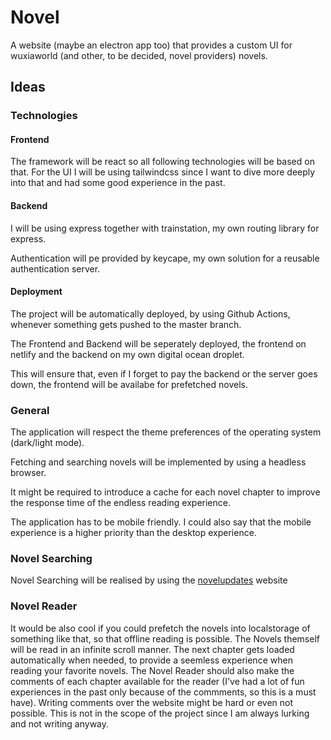 # Novel
A website (maybe an electron app too) that provides a custom UI for wuxiaworld (and other, to be decided, novel providers) novels.

## Ideas

### Technologies

#### Frontend

The framework will be react so all following technologies will be based on that.
For the UI I will be using tailwindcss since I want to dive more deeply into that and had some good experience in the past.

#### Backend

I will be using express together with trainstation, my own routing library for express.

Authentication will pe provided by keycape, my own solution for a reusable authentication server.

#### Deployment

The project will be automatically deployed, by using Github Actions, whenever something gets pushed to the master branch.

The Frontend and Backend will be seperately deployed, the frontend on netlify and the backend on my own digital ocean droplet.

This will ensure that, even if I forget to pay the backend or the server goes down, the frontend will be availabe for prefetched novels.

### General

The application will respect the theme preferences of the operating system (dark/light mode).

Fetching and searching novels will be implemented by using a headless browser. 

It might be required to introduce a cache for each novel chapter to improve the response time of the endless reading experience.

The application has to be mobile friendly. I could also say that the mobile experience is a higher priority than the desktop experience.

### Novel Searching

Novel Searching will be realised by using the [novelupdates](https://novelupdates.com) website

### Novel Reader

It would be also cool if you could prefetch the novels into localstorage of something like that, so that offline reading is possible.
The Novels themself will be read in an infinite scroll manner. 
The next chapter gets loaded automatically when needed, to provide a seemless experience when reading your favorite novels.
The Novel Reader should also make the comments of each chapter available for the reader (I've had a lot of fun experiences in the past only because of the commments, so this is a must have).
Writing comments over the website might be hard or even not possible. This is not in the scope of the project since I am always lurking and not writing anyway.
